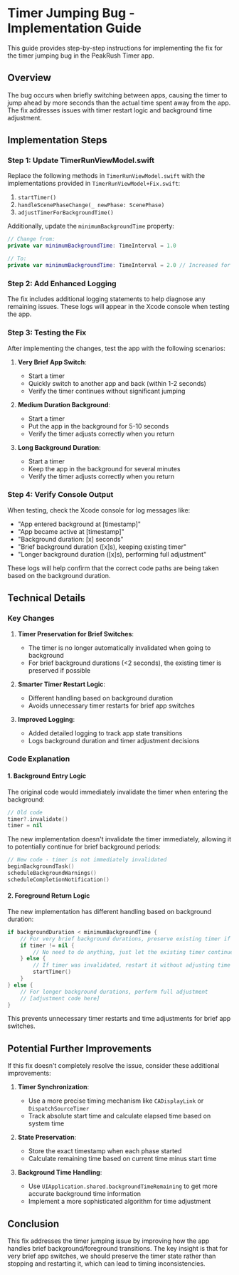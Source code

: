# Timer Jumping Bug - Implementation Guide

This guide provides step-by-step instructions for implementing the fix for the timer jumping bug in the PeakRush Timer app.

## Overview

The bug occurs when briefly switching between apps, causing the timer to jump ahead by more seconds than the actual time spent away from the app. The fix addresses issues with timer restart logic and background time adjustment.

## Implementation Steps

### Step 1: Update TimerRunViewModel.swift

Replace the following methods in `TimerRunViewModel.swift` with the implementations provided in `TimerRunViewModel+Fix.swift`:

1. `startTimer()`
2. `handleScenePhaseChange(_ newPhase: ScenePhase)`
3. `adjustTimerForBackgroundTime()`

Additionally, update the `minimumBackgroundTime` property:

```swift
// Change from:
private var minimumBackgroundTime: TimeInterval = 1.0

// To:
private var minimumBackgroundTime: TimeInterval = 2.0 // Increased for better handling of brief app switches
```

### Step 2: Add Enhanced Logging

The fix includes additional logging statements to help diagnose any remaining issues. These logs will appear in the Xcode console when testing the app.

### Step 3: Testing the Fix

After implementing the changes, test the app with the following scenarios:

1. **Very Brief App Switch**:

   - Start a timer
   - Quickly switch to another app and back (within 1-2 seconds)
   - Verify the timer continues without significant jumping

2. **Medium Duration Background**:

   - Start a timer
   - Put the app in the background for 5-10 seconds
   - Verify the timer adjusts correctly when you return

3. **Long Background Duration**:
   - Start a timer
   - Keep the app in the background for several minutes
   - Verify the timer adjusts correctly when you return

### Step 4: Verify Console Output

When testing, check the Xcode console for log messages like:

- "App entered background at [timestamp]"
- "App became active at [timestamp]"
- "Background duration: [x] seconds"
- "Brief background duration ([x]s), keeping existing timer"
- "Longer background duration ([x]s), performing full adjustment"

These logs will help confirm that the correct code paths are being taken based on the background duration.

## Technical Details

### Key Changes

1. **Timer Preservation for Brief Switches**:

   - The timer is no longer automatically invalidated when going to background
   - For brief background durations (<2 seconds), the existing timer is preserved if possible

2. **Smarter Timer Restart Logic**:

   - Different handling based on background duration
   - Avoids unnecessary timer restarts for brief app switches

3. **Improved Logging**:
   - Added detailed logging to track app state transitions
   - Logs background duration and timer adjustment decisions

### Code Explanation

#### 1. Background Entry Logic

The original code would immediately invalidate the timer when entering the background:

```swift
// Old code
timer?.invalidate()
timer = nil
```

The new implementation doesn't invalidate the timer immediately, allowing it to potentially continue for brief background periods:

```swift
// New code - timer is not immediately invalidated
beginBackgroundTask()
scheduleBackgroundWarnings()
scheduleCompletionNotification()
```

#### 2. Foreground Return Logic

The new implementation has different handling based on background duration:

```swift
if backgroundDuration < minimumBackgroundTime {
    // For very brief background durations, preserve existing timer if possible
    if timer != nil {
        // No need to do anything, just let the existing timer continue
    } else {
        // If timer was invalidated, restart it without adjusting time
        startTimer()
    }
} else {
    // For longer background durations, perform full adjustment
    // [adjustment code here]
}
```

This prevents unnecessary timer restarts and time adjustments for brief app switches.

## Potential Further Improvements

If this fix doesn't completely resolve the issue, consider these additional improvements:

1. **Timer Synchronization**:

   - Use a more precise timing mechanism like `CADisplayLink` or `DispatchSourceTimer`
   - Track absolute start time and calculate elapsed time based on system time

2. **State Preservation**:

   - Store the exact timestamp when each phase started
   - Calculate remaining time based on current time minus start time

3. **Background Time Handling**:
   - Use `UIApplication.shared.backgroundTimeRemaining` to get more accurate background time information
   - Implement a more sophisticated algorithm for time adjustment

## Conclusion

This fix addresses the timer jumping issue by improving how the app handles brief background/foreground transitions. The key insight is that for very brief app switches, we should preserve the timer state rather than stopping and restarting it, which can lead to timing inconsistencies.
